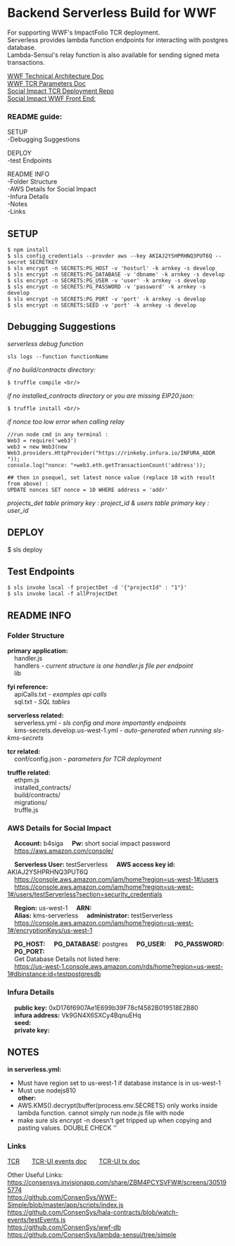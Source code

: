 # Backend Serverless Build for WWF
For supporting WWF's ImpactFolio TCR deployment. <br/>
Serverless provides lambda function endpoints for interacting with postgres database. <br/>
Lambda-Sensui's relay function is also available for sending signed meta transactions. <br/>
 
[WWF Technical Architecture Doc](https://docs.google.com/presentation/d/1c0_-6NLb3zSFwZoRipR61ZYAWnpHLSEbhy_f66GJLYk/edit#slide=id.g3e0cd18cee_0_402) <br/>
[WWF TCR Parameters Doc](https://docs.google.com/presentation/d/1UT11ReifnIXT-PaXYplvHWXDeT8_dB4ECmEHJvmY7Fo/edit#slide=id.g3caa06f710_0_1136) <br/>
[Social Impact TCR Deployment Repo](https://github.com/ConsenSys/SI_TCR)<br/>
[Social Impact WWF Front End:](https://github.com/ConsenSys/WWF-TCR-UI)<br/>

### README guide: 
SETUP<br/>
-Debugging Suggestions<br/>

DEPLOY<br/>
-test Endpoints<br/>

README INFO<br/>
-Folder Structure<br/>
-AWS Details for Social Impact<br/>
-Infura Details<br/>
-Notes<br/>
-Links<br/>

## SETUP
```
$ npm install 
$ sls config credentials --provder aws --key AKIAJ2YSHPRHNQ3PUT6Q --secret SECRETKEY 
$ sls encrypt -n SECRETS:PG_HOST -v 'hosturl' -k arnkey -s develop
$ sls encrypt -n SECRETS:PG_DATABASE -v 'dbname' -k arnkey -s develop 
$ sls encrypt -n SECRETS:PG_USER -v 'user' -k arnkey -s develop 
$ sls encrypt -n SECRETS:PG_PASSWORD -v 'password' -k arnkey -s develop 
$ sls encrypt -n SECRETS:PG_PORT -v 'port' -k arnkey -s develop
$ sls encrypt -n SECRETS:SEED -v 'port' -k arnkey -s develop
```

## Debugging Suggestions
*serverless debug function* <br/>
```
sls logs --function functionName
```
*if no build/contracts directory:* <br/>
```
$ truffle compile <br/>
```
*if no installed_contracts directory or you are missing EIP20.json:* <br/>
```
$ truffle install <br/>
```
*if nonce too low error when calling relay* <br/>
```
//run node cmd in any terminal :
Web3 = require('web3')
web3 = new Web3(new Web3.providers.HttpProvider("https://rinkeby.infura.io/INFURA_ADDR "));
console.log("nonce: "+web3.eth.getTransactionCount('address'));
```

```
## then in psequel, set latest nonce value (replace 10 with result from above) :
UPDATE nonces SET nonce = 10 WHERE address = 'addr'
```
*projects_det table primary key : project_id & users table  primary key : user_id*


## DEPLOY

$ sls deploy

## Test Endpoints
```
$ sls invoke local -f projectDet -d '{"projectId" : "1"}'
$ sls invoke local -f allProjectDet
```

## README INFO

### Folder Structure
**primary application:** <br/>
	&nbsp;&nbsp;&nbsp;&nbsp;handler.js <br/>
	&nbsp;&nbsp;&nbsp;&nbsp;handlers *- current structure is one handler.js file per endpoint* <br/>
	&nbsp;&nbsp;&nbsp;&nbsp;lib <br/>

**fyi reference:** <br/>
	&nbsp;&nbsp;&nbsp;&nbsp;apiCalls.txt *- examples api calls* <br/>
	&nbsp;&nbsp;&nbsp;&nbsp;sql.txt *- SQL tables* <br/>

**serverless related:** <br/>
	&nbsp;&nbsp;&nbsp;&nbsp;serverless.yml *- sls config and more importantly endpoints* <br/>
	&nbsp;&nbsp;&nbsp;&nbsp;kms-secrets.develop.us-west-1.yml *- auto-generated when running sls-kms-secrets* <br/>

**tcr related:** <br/>
	&nbsp;&nbsp;&nbsp;&nbsp;conf/config.json *- parameters for TCR deployment* <br/>


**truffle related:** <br/>
	&nbsp;&nbsp;&nbsp;&nbsp;ethpm.js <br/>
	&nbsp;&nbsp;&nbsp;&nbsp;installed_contracts/ <br/>
	&nbsp;&nbsp;&nbsp;&nbsp;build/contracts/ <br/>
	&nbsp;&nbsp;&nbsp;&nbsp;migrations/ <br/>
	&nbsp;&nbsp;&nbsp;&nbsp;truffle.js <br/>

### AWS Details for Social Impact

&nbsp;&nbsp;&nbsp;&nbsp;**Account:** b4siga
&nbsp;&nbsp;&nbsp;&nbsp;**Pw:** short social impact password<br/>
&nbsp;&nbsp;&nbsp;&nbsp;https://aws.amazon.com/console/<br/>

&nbsp;&nbsp;&nbsp;&nbsp;**Serverless User:** testServerless 
&nbsp;&nbsp;&nbsp;&nbsp;**AWS access key id:** AKIAJ2YSHPRHNQ3PUT6Q <br/>
&nbsp;&nbsp;&nbsp;&nbsp;https://console.aws.amazon.com/iam/home?region=us-west-1#/users<br/>
&nbsp;&nbsp;&nbsp;&nbsp;https://console.aws.amazon.com/iam/home?region=us-west-1#/users/testServerless?section=security_credentials<br/>

&nbsp;&nbsp;&nbsp;&nbsp;**Region:** us-west-1
&nbsp;&nbsp;&nbsp;&nbsp;**ARN:** <br/>
&nbsp;&nbsp;&nbsp;&nbsp;**Alias:** kms-serverless
&nbsp;&nbsp;&nbsp;&nbsp;**administrator:** testServerless<br/>
&nbsp;&nbsp;&nbsp;&nbsp;https://console.aws.amazon.com/iam/home?region=us-west-1#/encryptionKeys/us-west-1<br/>

&nbsp;&nbsp;&nbsp;&nbsp;**PG_HOST:** 
&nbsp;&nbsp;&nbsp;&nbsp;**PG_DATABASE:** postgres
&nbsp;&nbsp;&nbsp;&nbsp;**PG_USER:** 
&nbsp;&nbsp;&nbsp;&nbsp;**PG_PASSWORD:** 
&nbsp;&nbsp;&nbsp;&nbsp;**PG_PORT:**<br/>
&nbsp;&nbsp;&nbsp;&nbsp;Get Database Details not listed here:<br/>
&nbsp;&nbsp;&nbsp;&nbsp;https://us-west-1.console.aws.amazon.com/rds/home?region=us-west-1#dbinstance:id=testpostgresdb<br/>

### Infura Details
&nbsp;&nbsp;&nbsp;&nbsp;**public key:** 0xD176f6907Ae1E699b39F78cf4582B019518E2B80<br/>
&nbsp;&nbsp;&nbsp;&nbsp;**infura address:** Vk9GN4X6SXCy4BqnuEHq <br/>
&nbsp;&nbsp;&nbsp;&nbsp;**seed:** <br/>
&nbsp;&nbsp;&nbsp;&nbsp;**private key:**<br/>

## NOTES
**in serverless.yml:** <br/>
* Must have region set to us-west-1 if database instance is in us-west-1 <br/>
* Must use nodejs810  <br/>
**other:**<br/>
* AWS.KMS().decrypt(buffer(process.env.SECRETS) only works inside lambda function.  cannot simply run node.js file with node <br/>
* make sure sls encrypt -n doesn't get tripped up when copying and pasting values.  DOUBLE CHECK '' <br/>

### Links
[TCR](https://github.com/skmgoldin/tcr)&nbsp;&nbsp;&nbsp;&nbsp;&nbsp;&nbsp;
[TCR-UI events doc](https://github.com/kangarang/tcr-ui/blob/master/docs/Events.md)&nbsp;&nbsp;&nbsp;&nbsp;&nbsp;&nbsp;
[TCR-UI tx doc](https://github.com/kangarang/tcr-ui/blob/master/docs/Events.md)

Other Useful Links:<br/>
https://consensys.invisionapp.com/share/ZBM4PCYSVFW#/screens/305195774<br/>
https://github.com/ConsenSys/WWF-Simple/blob/master/app/scripts/index.js<br/>
https://github.com/ConsenSys/hala-contracts/blob/watch-events/testEvents.js<br/>
https://github.com/ConsenSys/wwf-db<br/>
https://github.com/ConsenSys/lambda-sensui/tree/simple<br/>


